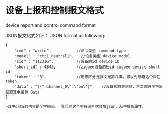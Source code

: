 # 设备上报和控制报文格式
device report and control command format

JSON报文格式如下： JSON format as following:

```
{
	"cmd" : "write",           //命令类型 command type
	"model" : "ctrl_neutral1",   //设备类型 device model
	"sid" : "112316",          //设备的id device ID
	"short_id" : 4343,         //zigbee设备的短id zigbee device short id
	"token" : "8",             //用来区分是报文是第几条，可以先忽略这个属性 token
	"data" : "{\" channel_0\":\"on\"}"    //设备状态等信息，再次解开字符串获取其中属性 Data
}```

>其中data的内容是个字符串， 我们对这个字符串再次转成json，从中提取属性。
